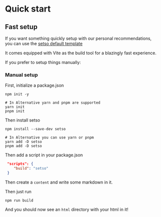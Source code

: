 # Quick start

## Fast setup

If you want something quickly setup with our personal recommendations, you can use the [setso default template](https://github.com/setsojs/setso-starter)

It comes equipped with Vite as the build tool for a blazingly fast experience.

If you prefer to setup things manually:

### Manual setup

First, initialize a package.json

```shell
npm init -y

# In Alternative yarn and pnpm are supported
yarn init
pnpm init
```

Then install setso

```shell
npm install --save-dev setso

# In Alternative you can use yarn or pnpm
yarn add -D setso
pnpm add -D setso
```

Then add a script in your package.json

```json
 "scripts": {
    "build": "setso"
 }
```

Then create a `content` and write some markdown in it.

Then just run

```shell
npm run build
```

And you should now see an `html` directory with your html in it!